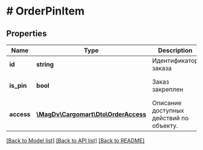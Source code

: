 # # OrderPinItem

## Properties

Name | Type | Description | Notes
------------ | ------------- | ------------- | -------------
**id** | **string** | Идентификатор заказа |
**is_pin** | **bool** | Заказ закреплен | [default to false]
**access** | [**\MagDv\Cargomart\Dto\OrderAccess**](OrderAccess.md) | Описание доступных действий по объекту. |

[[Back to Model list]](../../README.md#models) [[Back to API list]](../../README.md#endpoints) [[Back to README]](../../README.md)
